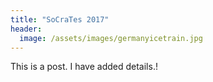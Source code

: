 ```yaml
---
title: "SoCraTes 2017"
header:
  image: /assets/images/germanyicetrain.jpg
---
```


This is a post. I have added details.!